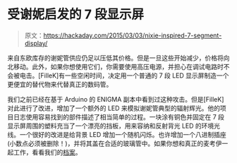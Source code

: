 # 受谢妮启发的 7 段显示屏

> 原文：<https://hackaday.com/2015/03/03/nixie-inspired-7-segment-display/>

来自东欧库存的谢妮管供应仍足以压低其价格。但是一旦这些开始减少，价格将向北移动。此外，如果你想使用它们，你需要使用高压电源，并担心在调试电路时不会被电击。[FilleK]有一些空闲时间，决定用一个普通的 7 段 LED 显示屏制造一个更便宜的替代物来代替真正的数码管。

我们之前已经在基于 Arduino 的 ENIGMA 副本中看到过这种攻击。但是[FilleK]对此进行了改进，增加了一个额外的 LED 来模拟谢妮管典型的辐射辉光。他的项目日志使用容易找到的部件描述了相当简单的过程。一块涂有铜色并固定在 7 段显示屏周围的塑料充当了一个漂亮的挡板，用来容纳和反射背光 LED 的环境光线。一个很好的改进是给背景 LED 增加一个随机闪烁。也许增加一个八进制插座(小数点必须被删除！)，并将其盖在合适的玻璃管中。如果你想和真正的麦考伊一起工作，看看我们的[档案](http://hackaday.com/tag/nixie/)。